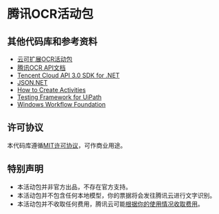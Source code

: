 # 腾讯OCR活动包

## 其他代码库和参考资料
* [云可扩展OCR活动包](https://github.com/allenlooplee/CloudOcrActivitiesPack)
* [腾讯OCR API文档](https://cloud.tencent.com/document/api/866/33515)
* [Tencent Cloud API 3.0 SDK for .NET](https://github.com/TencentCloud/tencentcloud-sdk-dotnet)
* [JSON.NET](https://github.com/JamesNK/Newtonsoft.Json)
* [How to Create Activities](https://docs.uipath.com/integrations/docs/how-to-create-activities)
* [Testing Framework for UiPath](https://connect.uipath.com/marketplace/components/uipath-testing-framework)
* [Windows Workflow Foundation](https://docs.microsoft.com/en-us/dotnet/framework/windows-workflow-foundation/)

## 许可协议

本代码库遵循[MIT许可协议](https://github.com/allenlooplee/TencentOcrActivitiesPack/blob/master/LICENSE)，可作商业用途。

## 特别声明
* 本活动包并非官方出品，不存在官方支持。
* 本活动包并不包含任何本地模型，你的票据将会发往腾讯云进行文字识别。
* 本活动包并不收取任何费用，腾讯云可能[根据你的使用情况收取费用](https://cloud.tencent.com/product/ocr-catalog/pricing)。
